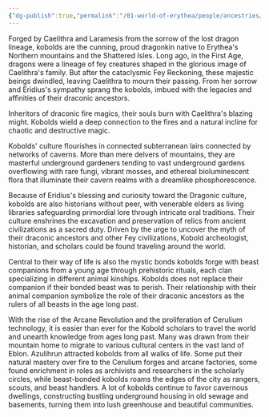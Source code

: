 ```yaml
---
{"dg-publish":true,"permalink":"/01-world-of-erythea/people/ancestries/kobold/","title":"Kobold","contentClasses":"hide-header-underline embed-clean","tags":["Ancestry/Common"],"dgShowInlineTitle":true,"noteIcon":null}
---
```


Forged by Caelithra and Laramesis from the sorrow of the lost dragon lineage, kobolds are the cunning, proud dragonkin native to Erythea's Northern mountains and the Shattered Isles. Long ago, in the First Age, dragons were a lineage of fey creatures shaped in the glorious image of Caelithra's family. But after the cataclysmic Fey Reckoning, these majestic beings dwindled, leaving Caelithra to mourn their passing. From her sorrow and Eridius's sympathy sprang the kobolds, imbued with the legacies and affinities of their draconic ancestors.

Inheritors of draconic fire magics, their souls burn with Caelithra's blazing might. Kobolds wield a deep connection to the fires and a natural incline for chaotic and destructive magic. 

Kobolds' culture flourishes in connected subterranean lairs connected by networks of caverns. More than mere delvers of mountains, they are masterful underground gardeners tending to vast underground gardens overflowing with rare fungi, vibrant mosses, and ethereal bioluminescent flora that illuminate their cavern realms with a dreamlike phosphorescence. 

Because of Eridius's blessing and curiosity toward the Dragonic culture, kobolds are also historians without peer, with venerable elders as living libraries safeguarding primordial lore through intricate oral traditions. Their culture enshrines the excavation and preservation of relics from ancient civilizations as a sacred duty. Driven by the urge to uncover the myth of their draconic ancestors and other Fey civilizations, Kobold archeologist, historian, and scholars could be found traveling around the world. 

Central to their way of life is also the mystic bonds kobolds forge with beast companions from a young age through prehistoric rituals, each clan specializing in different animal kinships. Kobolds does not replace their companion if their bonded beast was to perish. Their relationship with their animal companion symbolize the role of their draconic ancestors as the rulers of all beasts in the age long past. 

With the rise of the Arcane Revolution and the proliferation of Cerulium technology, it is easier than ever for the Kobold scholars to travel the world and unearth knowledge from ages long past. Many was drawn from their mountain home to migrate to various cultural centers in the vast land of Eblon. Azulihrun attracted kobolds from all walks of life. Some put their natural mastery over fire to the Cerulium forges and arcane factories, some found enrichment in roles as archivists and researchers in the scholarly circles, while beast-bonded kobolds roams the edges of the city as rangers, scouts, and beast handlers. A lot of kobolds continue to favor cavernous dwellings, constructing bustling underground housing in old sewage and basements, turning them into lush greenhouse and beautiful communities.
